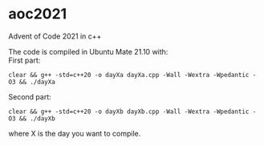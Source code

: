 # aoc2021
Advent of Code 2021 in c++

The code is compiled in Ubuntu Mate 21.10 with:  
First part:
```
clear && g++ -std=c++20 -o dayXa dayXa.cpp -Wall -Wextra -Wpedantic -O3 && ./dayXa
```
Second part:
```
clear && g++ -std=c++20 -o dayXb dayXb.cpp -Wall -Wextra -Wpedantic -O3 && ./dayXb
```
where X is the day you want to compile.
